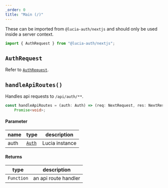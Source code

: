 ```yaml
---
_order: 0
title: "Main (/)"
---
```


These can be imported from `@lucia-auth/nextjs` and should only be used inside a server context.

```ts
import { AuthRequest } from "@lucia-auth/nextjs";
```

## `AuthRequest`

Refer to [`AuthRequest`](/reference/nextjs/authrequest).

## `handleApiRoutes()`

Handles api requests to `/api/auth/**`.

```ts
const handleApiRoutes = (auth: Auth) => (req: NextRequest, res: NextResponse) =>
	Promise<void>;
```

#### Parameter

| name | type                          | description    |
| ---- | ----------------------------- | -------------- |
| auth | [`Auth`](/reference/lucia-auth/auth) | Lucia instance |

#### Returns

| type       | description          |
| ---------- | -------------------- |
| `Function` | an api route handler |
